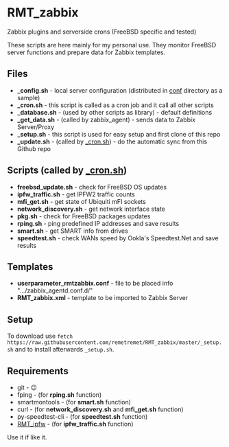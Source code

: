 # RMT_zabbix
Zabbix plugins and serverside crons (FreeBSD specific and tested)

These scripts are here mainly for my personal use. They monitor FreeBSD server functions and prepare data for Zabbix templates.

## Files
- **_config.sh** - local server configuration (distributed in [conf](conf) directory as a sample)
- **_cron.sh** - this script is called as a cron job and it call all other scripts
- **_database.sh** - (used by other scripts as library) - default definitions
- **_get_data.sh** - (called by zabbix_agent) - sends data to Zabbix Server/Proxy
- **_setup.sh** - this script is used for easy setup and first clone of this repo
- **_update.sh** - (called by [_cron.sh](_cron.sh)) - do the automatic sync from this Github repo


## Scripts (called by [_cron.sh](_cron.sh))
- **freebsd_update.sh** - check for FreeBSD OS updates
- **ipfw_traffic.sh** - get IPFW2 traffic counts
- **mfi_get.sh** - get state of Ubiquiti mFI sockets
- **network_discovery.sh** - get network interface state
- **pkg.sh** - check for FreeBSD packages updates
- **rping.sh** - ping predefined IP addresses and save results
- **smart.sh** - get SMART info from drives
- **speedtest.sh** - check WANs speed by Ookla's Speedtest.Net and save results


## Templates
- **userparameter_rmtzabbix.conf** - file to be placed info ".../zabbix_agentd.conf.d/"
- **RMT_zabbix.xml** - template to be imported to Zabbix Server 


## Setup
To download use `fetch https://raw.githubusercontent.com/remetremet/RMT_zabbix/master/_setup.sh` and to install afterwards `_setup.sh`.


## Requirements
 - git - :wink:
 - fping - (for **rping.sh** function)
 - smartmontools - (for **smart.sh** function)
 - curl - (for **network_discovery.sh** and **mfi_get.sh** function)
 - py-speedtest-cli - (for **speedtest.sh** function)
 - [RMT_ipfw](https://github.com/remetremet/RMT_ipfw) - (for **ipfw_traffic.sh** function)


Use it if like it.
